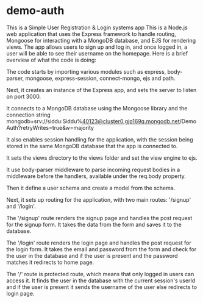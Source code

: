 # demo-auth
This is a Simple User Registration &amp; Login systems app
This is a Node.js web application that uses the Express framework to handle routing, Mongoose for interacting with a MongoDB database, and EJS for rendering views. The app allows users to sign up and log in, and once logged in, a user will be able to see their username on the homepage.
Here is a brief overview of what the code is doing:

The code starts by importing various modules such as express, body-parser, mongoose, express-session, connect-mongo, ejs and path.

Next, it creates an instance of the Express app, and sets the server to listen on port 3000.

It connects to a MongoDB database using the Mongoose library and the connection string mongodb+srv://siddu:Siddu%40123@cluster0.gjp169q.mongodb.net/DemoAuth?retryWrites=true&w=majority

It also enables session handling for the application, with the session being stored in the same MongoDB database that the app is connected to.

It sets the views directory to the views folder and set the view engine to ejs.

It use body-parser middleware to parse incoming request bodies in a middleware before the handlers, available under the req.body property.

Then it define a user schema and create a model from the schema.

Next, it sets up routing for the application, with two main routes: '/signup' and '/login'.

The '/signup' route renders the signup page and handles the post request for the signup form. It takes the data from the form and saves it to the database.

The '/login' route renders the login page and handles the post request for the login form. It takes the email and password from the form and check for the user in the database and if the user is present and the password matches it redirects to home page.

The '/' route is protected route, which means that only logged in users can access it. It finds the user in the database with the current session's userId and if the user is present it sends the username of the user else redirects to login page.

